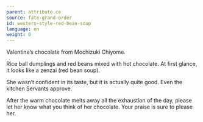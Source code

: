 ```yaml
---
parent: attribute.ce
source: fate-grand-order
id: western-style-red-bean-soup
language: en
weight: 0
---
```


Valentine’s chocolate from Mochizuki Chiyome.

Rice ball dumplings and red beans mixed with hot chocolate.
At first glance, it looks like a zenzai (red bean soup).

She wasn’t confident in its taste, but it is actually quite good.
Even the kitchen Servants approve.

After the warm chocolate melts away all the exhaustion of the day, please let her know what you think of her chocolate.
Your praise is sure to please her.
